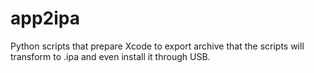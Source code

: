 # app2ipa
Python scripts that prepare Xcode to export archive that the scripts will transform to .ipa and even install it through USB.

